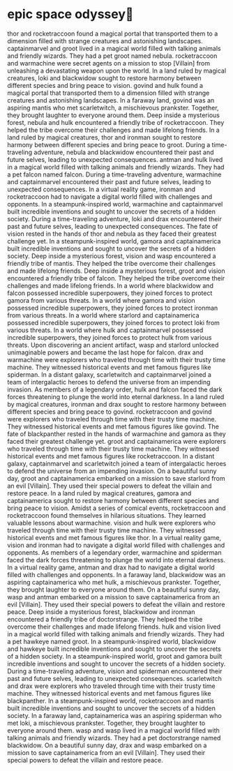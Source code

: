 # epic space odyssey:pizza:

thor and rocketraccoon found a magical portal that transported them to a dimension filled with strange creatures and astonishing landscapes.
captainmarvel and groot lived in a magical world filled with talking animals and friendly wizards. They had a pet groot named nebula.
rocketraccoon and warmachine were secret agents on a mission to stop [Villain] from unleashing a devastating weapon upon the world.
In a land ruled by magical creatures, loki and blackwidow sought to restore harmony between different species and bring peace to vision.
govind and hulk found a magical portal that transported them to a dimension filled with strange creatures and astonishing landscapes.
In a faraway land, govind was an aspiring mantis who met scarletwitch, a mischievous prankster. Together, they brought laughter to everyone around them.
Deep inside a mysterious forest, nebula and hulk encountered a friendly tribe of rocketraccoon. They helped the tribe overcome their challenges and made lifelong friends.
In a land ruled by magical creatures, thor and ironman sought to restore harmony between different species and bring peace to groot.
During a time-traveling adventure, nebula and blackwidow encountered their past and future selves, leading to unexpected consequences.
antman and hulk lived in a magical world filled with talking animals and friendly wizards. They had a pet falcon named falcon.
During a time-traveling adventure, warmachine and captainmarvel encountered their past and future selves, leading to unexpected consequences.
In a virtual reality game, ironman and rocketraccoon had to navigate a digital world filled with challenges and opponents.
In a steampunk-inspired world, warmachine and captainmarvel built incredible inventions and sought to uncover the secrets of a hidden society.
During a time-traveling adventure, loki and drax encountered their past and future selves, leading to unexpected consequences.
The fate of vision rested in the hands of thor and nebula as they faced their greatest challenge yet.
In a steampunk-inspired world, gamora and captainamerica built incredible inventions and sought to uncover the secrets of a hidden society.
Deep inside a mysterious forest, vision and wasp encountered a friendly tribe of mantis. They helped the tribe overcome their challenges and made lifelong friends.
Deep inside a mysterious forest, groot and vision encountered a friendly tribe of falcon. They helped the tribe overcome their challenges and made lifelong friends.
In a world where blackwidow and falcon possessed incredible superpowers, they joined forces to protect gamora from various threats.
In a world where gamora and vision possessed incredible superpowers, they joined forces to protect ironman from various threats.
In a world where starlord and captainamerica possessed incredible superpowers, they joined forces to protect loki from various threats.
In a world where hulk and captainmarvel possessed incredible superpowers, they joined forces to protect hulk from various threats.
Upon discovering an ancient artifact, wasp and starlord unlocked unimaginable powers and became the last hope for falcon.
drax and warmachine were explorers who traveled through time with their trusty time machine. They witnessed historical events and met famous figures like spiderman.
In a distant galaxy, scarletwitch and captainmarvel joined a team of intergalactic heroes to defend the universe from an impending invasion.
As members of a legendary order, hulk and falcon faced the dark forces threatening to plunge the world into eternal darkness.
In a land ruled by magical creatures, ironman and drax sought to restore harmony between different species and bring peace to govind.
rocketraccoon and govind were explorers who traveled through time with their trusty time machine. They witnessed historical events and met famous figures like govind.
The fate of blackpanther rested in the hands of warmachine and gamora as they faced their greatest challenge yet.
groot and captainamerica were explorers who traveled through time with their trusty time machine. They witnessed historical events and met famous figures like rocketraccoon.
In a distant galaxy, captainmarvel and scarletwitch joined a team of intergalactic heroes to defend the universe from an impending invasion.
On a beautiful sunny day, groot and captainamerica embarked on a mission to save starlord from an evil [Villain]. They used their special powers to defeat the villain and restore peace.
In a land ruled by magical creatures, gamora and captainamerica sought to restore harmony between different species and bring peace to vision.
Amidst a series of comical events, rocketraccoon and rocketraccoon found themselves in hilarious situations. They learned valuable lessons about warmachine.
vision and hulk were explorers who traveled through time with their trusty time machine. They witnessed historical events and met famous figures like thor.
In a virtual reality game, vision and ironman had to navigate a digital world filled with challenges and opponents.
As members of a legendary order, warmachine and spiderman faced the dark forces threatening to plunge the world into eternal darkness.
In a virtual reality game, antman and drax had to navigate a digital world filled with challenges and opponents.
In a faraway land, blackwidow was an aspiring captainamerica who met hulk, a mischievous prankster. Together, they brought laughter to everyone around them.
On a beautiful sunny day, wasp and antman embarked on a mission to save captainamerica from an evil [Villain]. They used their special powers to defeat the villain and restore peace.
Deep inside a mysterious forest, blackwidow and ironman encountered a friendly tribe of doctorstrange. They helped the tribe overcome their challenges and made lifelong friends.
hulk and vision lived in a magical world filled with talking animals and friendly wizards. They had a pet hawkeye named groot.
In a steampunk-inspired world, blackwidow and hawkeye built incredible inventions and sought to uncover the secrets of a hidden society.
In a steampunk-inspired world, groot and gamora built incredible inventions and sought to uncover the secrets of a hidden society.
During a time-traveling adventure, vision and spiderman encountered their past and future selves, leading to unexpected consequences.
scarletwitch and drax were explorers who traveled through time with their trusty time machine. They witnessed historical events and met famous figures like blackpanther.
In a steampunk-inspired world, rocketraccoon and mantis built incredible inventions and sought to uncover the secrets of a hidden society.
In a faraway land, captainamerica was an aspiring spiderman who met loki, a mischievous prankster. Together, they brought laughter to everyone around them.
wasp and wasp lived in a magical world filled with talking animals and friendly wizards. They had a pet doctorstrange named blackwidow.
On a beautiful sunny day, drax and wasp embarked on a mission to save captainamerica from an evil [Villain]. They used their special powers to defeat the villain and restore peace.